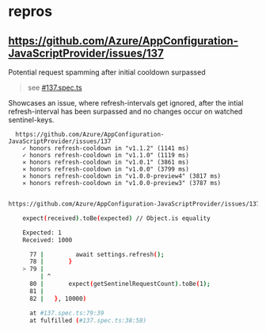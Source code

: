 # repros

## https://github.com/Azure/AppConfiguration-JavaScriptProvider/issues/137
Potential request spamming after initial cooldown surpassed

> see [#137.spec.ts](https://github.com/earloc/repros/blob/main/src/azure/AppConfiguration-JavaScriptProvider/%23137/index.spec.ts#L63C7-L80C47)

Showcases an issue, where refresh-intervals get ignored, after the intial refresh-interval has been surpassed and no changes occur on watched sentinel-keys.
```
  https://github.com/Azure/AppConfiguration-JavaScriptProvider/issues/137
    ✓ honors refresh-cooldown in "v1.1.2" (1141 ms)
    ✓ honors refresh-cooldown in "v1.1.0" (1119 ms)
    ✕ honors refresh-cooldown in "v1.0.1" (3861 ms)
    ✕ honors refresh-cooldown in "v1.0.0" (3799 ms)
    ✕ honors refresh-cooldown in "v1.0.0-preview4" (3817 ms)
    ✕ honors refresh-cooldown in "v1.0.0-preview3" (3787 ms)


```

```bash
https://github.com/Azure/AppConfiguration-JavaScriptProvider/issues/137 › honors refresh-cooldown in "v1.0.0-preview4"

    expect(received).toBe(expected) // Object.is equality

    Expected: 1
    Received: 1000

      77 |         await settings.refresh();
      78 |       }
    > 79 |
         | ^
      80 |       expect(getSentinelRequestCount).toBe(1);
      81 |
      82 |   }, 10000)

      at #137.spec.ts:79:39
      at fulfilled (#137.spec.ts:38:58)
```